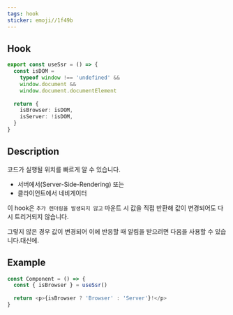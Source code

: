 ```yaml
---
tags: hook
sticker: emoji//1f49b
---
```

## Hook

```ts
export const useSsr = () => {  
  const isDOM =  
    typeof window !== 'undefined' &&  
    window.document &&  
    window.document.documentElement  
  
  return {  
    isBrowser: isDOM,  
    isServer: !isDOM,  
  }  
}
```

## Description
코드가 실행될 위치를 빠르게 알 수 있습니다.

- 서버에서(Server-Side-Rendering) 또는
- 클라이언트에서 네비게이터

이 hook은 `추가 렌더링을 발생되지 않고` 마운트 시 값을 직접 반환해 값이 변경되어도 다시 트리거되지 않습니다.

그렇지 않은 경우 값이 변경되어 이에 반응할 때 알림을 받으려면 다음을 사용할 수 있습니다.대신에.

## Example
```ts
const Component = () => {  
  const { isBrowser } = useSsr()  
  
  return <p>{isBrowser ? 'Browser' : 'Server'}!</p>  
}
```